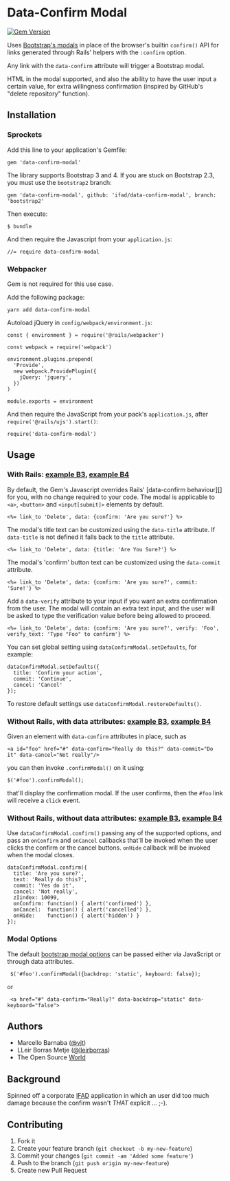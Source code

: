 # Data-Confirm Modal

[![Gem Version](https://badge.fury.io/rb/data-confirm-modal.svg)](https://badge.fury.io/rb/data-confirm-modal)

Uses [Bootstrap's modals](https://twitter.github.io/bootstrap/javascript.html#modals)
in place of the browser's builtin `confirm()` API for links generated through Rails'
helpers with the `:confirm` option.

Any link with the `data-confirm` attribute will trigger a Bootstrap modal.

HTML in the modal supported, and also the ability to have the user input a
certain value, for extra willingness confirmation (inspired by GitHub's
"delete repository" function).

## Installation

### Sprockets

Add this line to your application's Gemfile:

    gem 'data-confirm-modal'

The library supports Bootstrap 3 and 4. If you are stuck on Bootstrap 2.3, you must
use the `bootstrap2` branch:

    gem 'data-confirm-modal', github: 'ifad/data-confirm-modal', branch: 'bootstrap2'

Then execute:

    $ bundle

And then require the Javascript from your `application.js`:

    //= require data-confirm-modal

### Webpacker

Gem is not required for this use case.

Add the following package:

    yarn add data-confirm-modal

Autoload jQuery in `config/webpack/environment.js`:

    const { environment } = require('@rails/webpacker')

    const webpack = require('webpack')

    environment.plugins.prepend(
      'Provide',
      new webpack.ProvidePlugin({
        jQuery: 'jquery',
      })
    )

    module.exports = environment

And then require the JavaScript from your pack's `application.js`, after `require('@rails/ujs').start()`:

    require('data-confirm-modal')

## Usage

### With Rails: [example B3](https://jsfiddle.net/zpu4u6mh/), [example B4](https://jsfiddle.net/02t20nwx/)

By default, the Gem's Javascript overrides Rails' [data-confirm behaviour][]
for you, with no change required to your code. The modal is applicable to
`<a>`, `<button>` and `<input[submit]>`  elements by default.

    <%= link_to 'Delete', data: {confirm: 'Are you sure?'} %>

The modal's title text can be customized using the `data-title` attribute.
If `data-title` is not defined it falls back to the `title` attribute.

    <%= link_to 'Delete', data: {title: 'Are You Sure?'} %>

The modal's 'confirm' button text can be customized using the `data-commit`
attribute.

    <%= link_to 'Delete', data: {confirm: 'Are you sure?', commit: 'Sure!'} %>

Add a `data-verify` attribute to your input if you want an extra confirmation
from the user. The modal will contain an extra text input, and the user will be
asked to type the verification value before being allowed to proceed.

    <%= link_to 'Delete', data: {confirm: 'Are you sure?', verify: 'Foo', verify_text: 'Type "Foo" to confirm'} %>

You can set global setting using `dataConfirmModal.setDefaults`, for example:

    dataConfirmModal.setDefaults({
      title: 'Confirm your action',
      commit: 'Continue',
      cancel: 'Cancel'
    });

To restore default settings use `dataConfirmModal.restoreDefaults()`.

[data-confirm-behaviour]: http://api.rubyonrails.org/classes/ActionView/Helpers/UrlHelper.html

### Without Rails, with data attributes: [example B3](https://jsfiddle.net/nugqscyx/), [example B4](https://jsfiddle.net/0g53ar5n/)

Given an element with `data-confirm` attributes in place, such as

    <a id="foo" href="#" data-confirm="Really do this?" data-commit="Do it" data-cancel="Not really"/>

you can then invoke `.confirmModal()` on it using:

    $('#foo').confirmModal();

that'll display the confirmation modal. If the user confirms, then the `#foo`
link will receive a `click` event.

### Without Rails, without data attributes: [example B3](https://jsfiddle.net/h370g63r/), [example B4](https://jsfiddle.net/veg879px/)

Use `dataConfirmModal.confirm()` passing any of the supported options, and pass
an `onConfirm` and `onCancel` callbacks that'll be invoked when the user clicks
the confirm or the cancel buttons.
`onHide` callback will be invoked when the modal closes.

    dataConfirmModal.confirm({
      title: 'Are you sure?',
      text: 'Really do this?',
      commit: 'Yes do it',
      cancel: 'Not really',
      zIindex: 10099,
      onConfirm: function() { alert('confirmed') },
      onCancel:  function() { alert('cancelled') },
      onHide:    function() { alert('hidden') }
    });

### Modal Options

The default [bootstrap modal options](https://getbootstrap.com/javascript/#modals-options)
can be passed either via JavaScript or through data attributes.

     $('#foo').confirmModal({backdrop: 'static', keyboard: false});

or

     <a href="#" data-confirm="Really?" data-backdrop="static" data-keyboard="false">

## Authors

* Marcello Barnaba ([@vjt](https://github.com/vjt))
* LLeir Borras Metje ([@lleirborras](https://github.com/lleirborras))
* The Open Source [World](https://github.com/ifad/data-confirm-modal/graphs/contributors)

## Background

Spinned off a corporate [IFAD](https://github.com/ifad/) application in which
an user did too much damage because the confirm wasn't *THAT* explicit ... ;-).

## Contributing

1. Fork it
2. Create your feature branch (`git checkout -b my-new-feature`)
3. Commit your changes (`git commit -am 'Added some feature'`)
4. Push to the branch (`git push origin my-new-feature`)
5. Create new Pull Request
